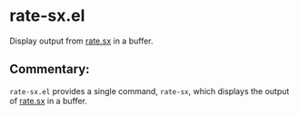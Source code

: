 # rate-sx.el

Display output from [rate.sx](http://rate.sx) in a buffer.

## Commentary:

`rate-sx.el` provides a single command, `rate-sx`, which displays the output
of [rate.sx](http://rate.sx) in a buffer.
